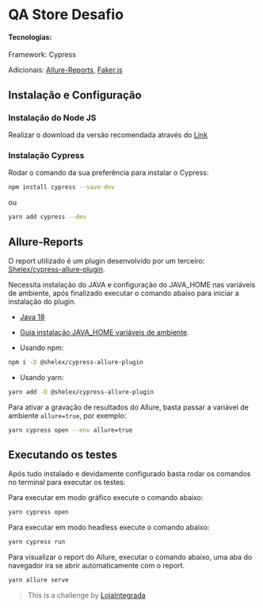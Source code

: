 # QA Store Desafio 

#### Tecnologias:

Framework: Cypress

Adicionais: [Allure-Reports](<https://github.com/Shelex/cypress-allure-plugin>), [Faker.js](https://fakerjs.dev>)


## Instalação e Configuração 

### Instalação do Node JS

Realizar o download da versão recomendada através do [Link](<https://nodejs.org/en/>) 

### Instalação Cypress

Rodar o comando da sua preferência para instalar o Cypress:

```Bash
npm install cypress --save-dev
```
ou
```Bash
yarn add cypress --dev
```

## Allure-Reports

O report utilizado é um plugin desenvolvido por um terceiro: [Shelex/cypress-allure-plugin](<https://github.com/Shelex/cypress-allure-plugin>).

Necessita instalação do JAVA e configuração do JAVA_HOME nas variáveis de ambiente, após finalizado executar o comando abaixo para iniciar a instalação do plugin.

- [Java 18](<https://www.oracle.com/java/technologies/javase/jdk18-archive-downloads.html>)

- [Guia instalação JAVA_HOME variáveis de ambiente](<https://confluence.atlassian.com/confbr1/configurando-a-variavel-java_home-no-windows-933709538.html>).


- Usando npm:
```Bash
npm i -D @shelex/cypress-allure-plugin
```

- Usando yarn:
```Bash
yarn add -D @shelex/cypress-allure-plugin
```

Para ativar a gravação de resultados do Allure, basta passar a variável de ambiente `allure=true`, por exemplo:

```Bash
yarn cypress open --env allure=true
```

## Executando os testes

Após tudo instalado e devidamente configurado basta rodar os comandos no terminal para executar os testes:

Para executar em modo gráfico execute o comando abaixo:

```Bash
yarn cypress open
```

Para executar em modo headless execute o comando abaixo:

```Bash
yarn cypress run
```

Para visualizar o report do Allure, executar o comando abaixo, uma aba do navegador ira se abrir automaticamente com o report.

```Bash
yarn allure serve
```

>This is a challenge by [LojaIntegrada](<https://www.lojaintegrada.com.br/?utm_source=lojas&utm_medium=rodape&utm_campaign=qastoredesafio.lojaintegrada.com.br>)
